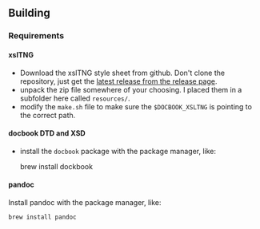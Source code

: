 ## Building

### Requirements

#### xslTNG

- Download the xslTNG style sheet from github. Don't clone the repository, just
get the [latest release from the release
page](https://github.com/docbook/xslTNG/releases). 
- unpack the zip file somewhere of your choosing. I placed them in a subfolder
here called `resources/`.
- modify the `make.sh` file to make sure the `$DOCBOOK_XSLTNG` is pointing to
the correct path.

#### docbook DTD and XSD

- install the `docbook` package with the package manager, like:

    brew install dockbook

#### pandoc

Install pandoc with the package manager, like:

    brew install pandoc

